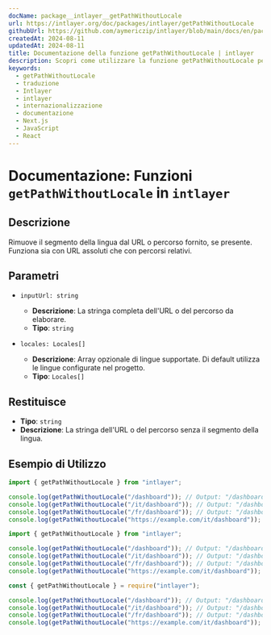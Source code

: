 ```yaml
---
docName: package__intlayer__getPathWithoutLocale
url: https://intlayer.org/doc/packages/intlayer/getPathWithoutLocale
githubUrl: https://github.com/aymericzip/intlayer/blob/main/docs/en/packages/intlayer/getPathWithoutLocale.md
createdAt: 2024-08-11
updatedAt: 2024-08-11
title: Documentazione della funzione getPathWithoutLocale | intlayer
description: Scopri come utilizzare la funzione getPathWithoutLocale per il pacchetto intlayer
keywords:
  - getPathWithoutLocale
  - traduzione
  - Intlayer
  - intlayer
  - internazionalizzazione
  - documentazione
  - Next.js
  - JavaScript
  - React
---
```


# Documentazione: Funzioni `getPathWithoutLocale` in `intlayer`

## Descrizione

Rimuove il segmento della lingua dal URL o percorso fornito, se presente. Funziona sia con URL assoluti che con percorsi relativi.

## Parametri

- `inputUrl: string`

  - **Descrizione**: La stringa completa dell'URL o del percorso da elaborare.
  - **Tipo**: `string`

- `locales: Locales[]`
  - **Descrizione**: Array opzionale di lingue supportate. Di default utilizza le lingue configurate nel progetto.
  - **Tipo**: `Locales[]`

## Restituisce

- **Tipo**: `string`
- **Descrizione**: La stringa dell'URL o del percorso senza il segmento della lingua.

## Esempio di Utilizzo

```typescript codeFormat="typescript"
import { getPathWithoutLocale } from "intlayer";

console.log(getPathWithoutLocale("/dashboard")); // Output: "/dashboard"
console.log(getPathWithoutLocale("/it/dashboard")); // Output: "/dashboard"
console.log(getPathWithoutLocale("/fr/dashboard")); // Output: "/dashboard"
console.log(getPathWithoutLocale("https://example.com/it/dashboard")); // Output: "https://example.com/dashboard"
```

```javascript codeFormat="esm"
import { getPathWithoutLocale } from "intlayer";

console.log(getPathWithoutLocale("/dashboard")); // Output: "/dashboard"
console.log(getPathWithoutLocale("/it/dashboard")); // Output: "/dashboard"
console.log(getPathWithoutLocale("/fr/dashboard")); // Output: "/dashboard"
console.log(getPathWithoutLocale("https://example.com/it/dashboard")); // Output: "https://example.com/dashboard"
```

```javascript codeFormat="commonjs"
const { getPathWithoutLocale } = require("intlayer");

console.log(getPathWithoutLocale("/dashboard")); // Output: "/dashboard"
console.log(getPathWithoutLocale("/it/dashboard")); // Output: "/dashboard"
console.log(getPathWithoutLocale("/fr/dashboard")); // Output: "/dashboard"
console.log(getPathWithoutLocale("https://example.com/it/dashboard")); // Output: "https://example.com/dashboard"
```
